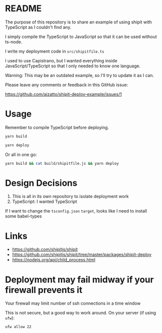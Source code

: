 # README

The purpose of this repository is to share an example of using shipit with TypeScript as I couldn't find any.

I simply compile the TypeScript to JavaScript so that it can be used without ts-node.

I write my deployment code in `src/shipitfile.ts`

I used to use Capistrano, but I wanted everything inside JavaScript/TypeScript so that I only needed to know one language.

Warning: This may be an outdated example, so I'll try to update it as I can.

Please leave any comments or feedback in this GitHub issue:

https://github.com/aizatto/shipit-deploy-example/issues/1

# Usage

Remember to compile TypeScript before deploying.

```sh
yarn build
```

```sh
yarn deploy
```

Or all in one go:

```sh
yarn build && cat build/shipitfile.js && yarn deploy
```

# Design Decisions

1. This is all in its own repository to isolate deployment work
2. TypeScript: I wanted TypeScript

If I want to change the `tsconfig.json` `target`, looks like I need to install some babel-types

# Links

- https://github.com/shipitjs/shipit
- https://github.com/shipitjs/shipit/tree/master/packages/shipit-deploy
- https://nodejs.org/api/child_process.html

# Deployment may fail midway if your firewall prevents it

Your firewall may limit number of ssh connections in a time window

This is not secure, but a good way to work around. On your server (if using `ufw`):

```sh
ufw allow 22
```
